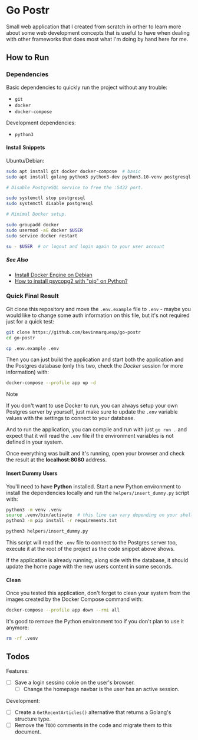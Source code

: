 # Go Postr

Small web application that I created from scratch in orther to learn more about
some web development concepts that is useful to have when dealing with other
frameworks that does most what I'm doing by hand here for me.

## How to Run

### Dependencies

Basic dependencies to quickly run the project without any trouble:
*   `git`
*   `docker`
*   `docker-compose`

Development dependencies:
*   `python3`

#### Install Snippets

Ubuntu/Debian:

```bash
sudo apt install git docker docker-compose  # basic
sudo apt install golang python3 python3-dev python3.10-venv postgresql libpq-dev  # development

# Disable PostgreSQL service to free the :5432 port.

sudo systemctl stop postgresql
sudo systemctl disable postgresql

# Minimal Docker setup.

sudo groupadd docker
sudo usermod -aG docker $USER
sudo service docker restart

su - $USER  # or logout and login again to your user account
```

##### See Also

*   [Install Docker Engine on Debian](https://docs.docker.com/engine/install/debian/)
*   [How to install psycopg2 with "pip" on Python?](https://stackoverflow.com/questions/5420789/how-to-install-psycopg2-with-pip-on-python)

### Quick Final Result

Git clone this repository and move the `.env.example` file to `.env` - maybe
you would like to change some auth information on this file, but it's not
required just for a quick test:

```bash
git clone https://github.com/kevinmarquesp/go-postr
cd go-postr

cp .env.example .env
```

Then you can just build the application and start both the application and the
Postgres database (only this two, check the *Docker* session for more
information) with:

```bash
docker-compose --profile app up -d
```

> [!NOTE]
> If you don't want to use Docker to run, you can always setup your own
> Postgres server by yourself, just make sure to update the `.env` variable
> values with the settings to connect to your database.
>
> And to run the application, you can compile and run with just `go run .` and
> expect that it will read the `.env` file if the environment variables is not
> defined in your system.

Once everything was built and it's running, open your browser and check the
result at the **localhost:8080** address.

#### Insert Dummy Users

You'll need to have **Python** installed. Start a new Python environment to
install the dependencies locally and run the `helpers/insert_dummy.py` script
with:

```bash
python3 -m venv .venv
source .venv/bin/activate  # this line can vary depending on your shell
python3 -m pip install -r requirements.txt

python3 helpers/insert_dummy.py
```

This script will read the `.env` file to connect to the Postgres server too,
execute it at the root of the project as the code snippet above shows.

If the application is already running, along side with the database, it should
update the home page with the new users content in some seconds.

#### Clean

Once you tested this application, don't forget to clean your system from the
images created by the Docker Compose command with:

```bash
docker-compose --profile app down --rmi all
```

It's good to remove the Python environment too if you don't plan to use it
anymore:

```bash
rm -rf .venv
```

## Todos

Features:
* [ ]   Save a login sessino cokie on the user's browser.
    * [ ]   Change the homepage navbar is the user has an active session.

Development:
* [ ]   Create a `GetRecentArticles()` alternative that returns a Golang's
        structure type.
* [ ]   Remove the `TODO` comments in the code and migrate them to this
        document.
